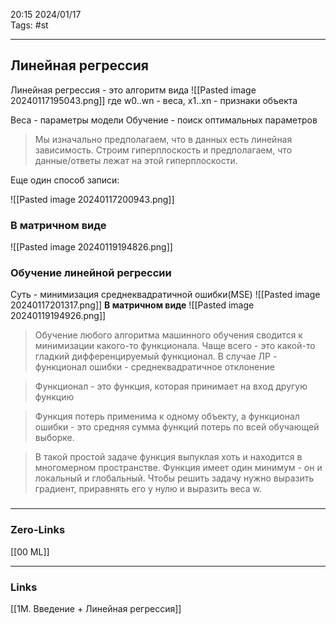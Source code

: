 20:15     2024/01/17    
Tags: #st
____
## Линейная регрессия
> 

Линейная регрессия - это алгоритм вида
![[Pasted image 20240117195043.png]]
где w0..wn - веса, x1..xn - признаки объекта

Веса - параметры модели
Обучение - поиск оптимальных параметров

> Мы изначально предполагаем, что в данных есть линейная зависимость.
> Строим гиперплоскость и предполагаем, что данные/ответы лежат на этой гиперплоскости.

Еще один способ записи:

![[Pasted image 20240117200943.png]]
### В матричном виде
![[Pasted image 20240119194826.png]]

### Обучение линейной регрессии
Суть - минимизация среднеквадратичной ошибки(MSE)
![[Pasted image 20240117201317.png]]
**В матричном виде**
![[Pasted image 20240119194926.png]]
> Обучение любого алгоритма машинного обучения сводится к минимизации какого-то функционала. Чаще всего - это какой-то гладкий дифференцируемый функционал.
>В случае ЛР - функционал ошибки - среднеквадратичное отклонение

> Функционал - это функция, которая принимает на вход другую функцию

> Функция потерь применима к одному объекту, а функционал ошибки - это средняя сумма функций потерь по всей обучающей выборке.

>В такой простой задаче функция выпуклая хоть и находится в многомерном пространстве. Функция имеет один минимум - он и локальный и глобальный.
>Чтобы решить задачу нужно выразить градиент, приравнять его у нулю и выразить веса w. 

### 


____
### Zero-Links
[[00 ML]]

____
### Links
[[1M. Введение + Линейная регрессия]]